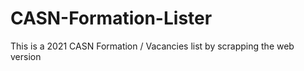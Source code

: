 # CASN-Formation-Lister
This is a 2021 CASN Formation / Vacancies list by scrapping the web version
